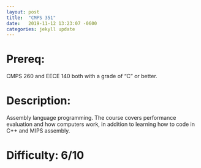 ```yaml
---
layout: post
title:  "CMPS 351"
date:   2019-11-12 13:23:07 -0600
categories: jekyll update
---
```

# Prereq:  
CMPS 260 and EECE 140 both with a grade of “C” or better.  
  
  
# Description:  
Assembly language programming.  The course covers performance evaluation and how computers work, in addition to learning how to code in C++ and MIPS assembly.  
  
  
# Difficulty:  6/10  